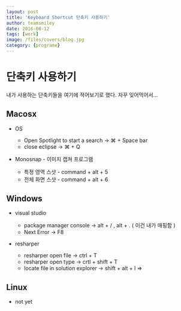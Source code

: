 ```yaml
---
layout: post
title: 'Keyboard Shortcut 단축키 사용하기' 
author: teamsmiley 
date: 2016-08-12
tags: [work]
image: /files/covers/blog.jpg
category: {programe}
---
```


# 단축키 사용하기 

내가 사용하는 단축키들을 여기에 적어보기로 했다. 자꾸 잊어먹어서...

## Macosx

* OS 
    * Open Spotlight to start a search -> &#8984;  + Space bar
    * close eclipse -> &#8984; + Q 

* Monosnap - 이미지 캡쳐 프로그램 
    * 특정 영역 스샷 -  command + alt + 5
    * 전체 화면 스샷 -  command + alt + 6  

## Windows
    
* visual studio 
    * package manager console -> alt + / , alt + . ( 이건 내가 매핑함 )
    * Next Error -> F8

* resharper    
    * resharper open file -> ctrl + T 
    * resharper open type  -> crtl + shift + T  
    * locate file in solution explorer -> shift + alt + l => 

## Linux

* not yet


